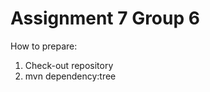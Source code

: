 Assignment 7 Group 6
====================

How to prepare:
1. Check-out repository
2. mvn dependency:tree